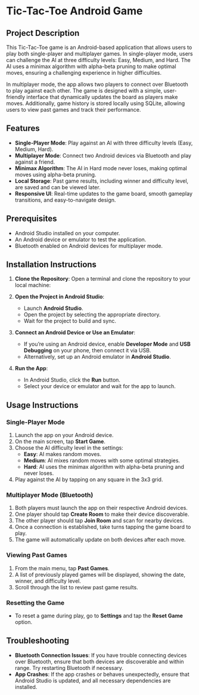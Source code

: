 # Tic-Tac-Toe Android Game

## Project Description

This Tic-Tac-Toe game is an Android-based application that allows users to play both single-player and multiplayer games. In single-player mode, users can challenge the AI at three difficulty levels: Easy, Medium, and Hard. The AI uses a minimax algorithm with alpha-beta pruning to make optimal moves, ensuring a challenging experience in higher difficulties.

In multiplayer mode, the app allows two players to connect over Bluetooth to play against each other. The game is designed with a simple, user-friendly interface that dynamically updates the board as players make moves. Additionally, game history is stored locally using SQLite, allowing users to view past games and track their performance.

## Features

- **Single-Player Mode**: Play against an AI with three difficulty levels (Easy, Medium, Hard).
- **Multiplayer Mode**: Connect two Android devices via Bluetooth and play against a friend.
- **Minimax Algorithm**: The AI in Hard mode never loses, making optimal moves using alpha-beta pruning.
- **Local Storage**: Past game results, including winner and difficulty level, are saved and can be viewed later.
- **Responsive UI**: Real-time updates to the game board, smooth gameplay transitions, and easy-to-navigate design.

## Prerequisites

- Android Studio installed on your computer.
- An Android device or emulator to test the application.
- Bluetooth enabled on Android devices for multiplayer mode.

## Installation Instructions

1. **Clone the Repository**:
   Open a terminal and clone the repository to your local machine:

2. **Open the Project in Android Studio**:
   - Launch **Android Studio**.
   - Open the project by selecting the appropriate directory.
   - Wait for the project to build and sync.

3. **Connect an Android Device or Use an Emulator**:
   - If you’re using an Android device, enable **Developer Mode** and **USB Debugging** on your phone, then connect it via USB.
   - Alternatively, set up an Android emulator in **Android Studio**.

4. **Run the App**:
   - In Android Studio, click the **Run** button.
   - Select your device or emulator and wait for the app to launch.

## Usage Instructions

### Single-Player Mode
1. Launch the app on your Android device.
2. On the main screen, tap **Start Game**.
3. Choose the AI difficulty level in the settings:
   - **Easy**: AI makes random moves.
   - **Medium**: AI mixes random moves with some optimal strategies.
   - **Hard**: AI uses the minimax algorithm with alpha-beta pruning and never loses.
4. Play against the AI by tapping on any square in the 3x3 grid.

### Multiplayer Mode (Bluetooth)
1. Both players must launch the app on their respective Android devices.
2. One player should tap **Create Room** to make their device discoverable.
3. The other player should tap **Join Room** and scan for nearby devices.
4. Once a connection is established, take turns tapping the game board to play.
5. The game will automatically update on both devices after each move.

### Viewing Past Games
1. From the main menu, tap **Past Games**.
2. A list of previously played games will be displayed, showing the date, winner, and difficulty level.
3. Scroll through the list to review past game results.

### Resetting the Game
- To reset a game during play, go to **Settings** and tap the **Reset Game** option.

## Troubleshooting

- **Bluetooth Connection Issues**: If you have trouble connecting devices over Bluetooth, ensure that both devices are discoverable and within range. Try restarting Bluetooth if necessary.
- **App Crashes**: If the app crashes or behaves unexpectedly, ensure that Android Studio is updated, and all necessary dependencies are installed.
